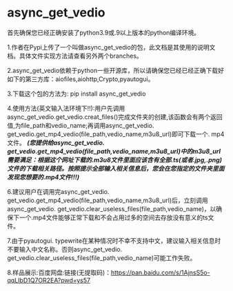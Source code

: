 # async_get_vedio

首先确保您已经正确安装了python3.9或.9以上版本的python编译环境。

1.作者在Pypi上传了一个叫做async_get_vedio的包，此文档是其使用的说明文档。具体文件实现方法请查看另外两个branches。

2.async_get_vedio依赖于python一些开源库，所以请确保您已经已经正确下载好如下的第三方库：aiofiles,aiohttp,Crypto,pyautogui。

3.下载这个包的方法为: pip install async_get_vedio

4.使用方法(英文输入法环境下!!):用户先调用async_get_vedio.get_vedio.creat_files()完成文件夹的创建,该函数会有两个返回值,为file_path和vedio_name;再调用async_get_vedio. get_vedio.get_mp4_vedio(file_path,vedio_name,m3u8_url)即可下载一个. mp4文件。
***(您提供给async_get_vedio. get_vedio.get_mp4_vedio(file_path,vedio_name,m3u8_url)中的m3u8_url需要满足：根据这个网址下载的.m3u8文件里面应该含有全部.ts(或者.jpg,.png)文件的下载相关路径。按照提示全部输入相关信息后，您会在您指定的文件夹里面发现您想要的.mp4文件!!!)***

6.建议用户在调用完async_get_vedio. get_vedio.get_mp4_vedio(file_path,vedio_name,m3u8_url)后，立刻调用async_get_vedio. get_vedio.clear_useless_files(file_path,vedio_name)，以确保下一个.mp4文件能够正常下载和不会占用过多的空间去存放没有意义的ts文件。

7.由于pyautogui. typewrite在某种情况时不幸不支持中文，建议输入相关信息时不要输入中文名称。否则async_get_vedio. get_vedio.clear_useless_files(file_path,vedio_name)可能工作失败。

8.样品展示:百度网盘:链接(无提取码)：https://pan.baidu.com/s/1AjnsS5o-qqLIbD1Q7OR2EA?pwd=ys57 
